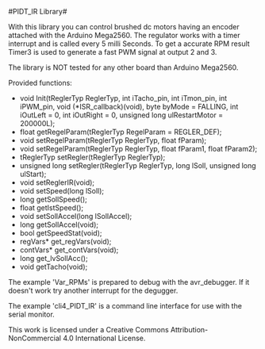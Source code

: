 #PIDT_IR Library#

With this library you can control brushed dc motors having an encoder attached with the Arduino Mega2560.
The regulator works with a timer interrupt and is called every 5 milli Seconds. To get a accurate RPM result Timer3
is used to generate a fast PWM signal at output 2 and 3.

The library is NOT tested for any other board than Arduino Mega2560.

Provided functions:

- void Init(tReglerTyp ReglerTyp, int iTacho_pin, int iTmon_pin, int iPWM_pin, void (*ISR_callback)(void), byte byMode = FALLING, int iOutLeft = 0, int iOutRight = 0, unsigned long ulRestartMotor = 200000L);
- float getRegelParam(tReglerTyp RegelParam = REGLER_DEF);
- void setRegelParam(tReglerTyp ReglerTyp, float fParam);
- void setRegelParam(tReglerTyp ReglerTyp, float fParam1, float fParam2);
- tReglerTyp setRegler(tReglerTyp ReglerTyp);
- unsigned long setRegler(tReglerTyp ReglerTyp, long lSoll, unsigned long ulStart);
- void setReglerIR(void);
- void setSpeed(long lSoll);
- long getSollSpeed();
- float getIstSpeed();
- void setSollAccel(long lSollAccel);
- long getSollAccel(void);
- bool getSpeedStat(void);
- regVars* get_regVars(void);
- contVars* get_contVars(void);
- long get_lvSollAcc();
- void getTacho(void);



The example 'Var_RPMs' is prepared to debug with the avr_debugger.
If it doesn't work try another interrupt for the degugger.

The example 'cli4_PIDT_IR' is a command line interface for use with the serial monitor.

This work is licensed under a Creative Commons Attribution-NonCommercial 4.0 International License.


